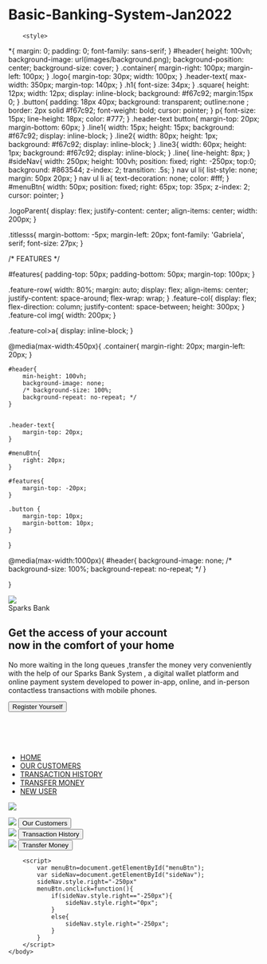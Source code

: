 # Basic-Banking-System-Jan2022
<html>
    <head>
        <meta charset="UTF-8">
        <title>Banking System</title>
        <meta name ="viewport"content="width=device-width ,initial-scale=1">
        <link href="https://fonts.googleapis.com/css2?family=Anton&family=Gabriela&display=swap" rel="stylesheet">
   
        <style>
*{
    margin: 0;
    padding: 0;
    font-family: sans-serif;
}
#header{
    height: 100vh;
    background-image: url(images/background.png);
    background-position: center;
    background-size: cover;
}
.container{
    margin-right: 100px;
    margin-left: 100px;
}
.logo{
    margin-top: 30px;
    width: 100px;
}
.header-text{
    max-width: 350px;
    margin-top: 140px;
}
.h1{
    font-size: 34px;
}
.square{
    height: 12px;
    width: 12px;
    display: inline-block;
    background: #f67c92;
    margin:15px 0;
}
.button{
    padding: 18px 40px;
    background: transparent;
    outline:none ;
    border: 2px solid #f67c92;
    font-weight: bold;
    cursor: pointer;
}
p{
    font-size: 15px;
    line-height: 18px;
    color: #777;
}
.header-text button{
    margin-top: 20px;
    margin-bottom: 60px;
}
.line1{
    width: 15px;
    height: 15px;
    background: #f67c92;
    display: inline-block;
}
.line2{
    width: 80px;
    height: 1px;
    background: #f67c92;
    display: inline-block;
}
.line3{
    width: 60px;
    height: 1px;
    background: #f67c92;
    display: inline-block;
}
.line{
    line-height: 8px;
}
#sideNav{
    width: 250px;
    height: 100vh;
    position: fixed;
    right: -250px;
    top:0;
    background: #863544;
    z-index: 2;
    transition: .5s;
}
nav ul li{
    list-style: none;
    margin: 50px 20px;
}
nav ul li a{
    text-decoration: none;
    color: #fff;
}
#menuBtn{
    width: 50px;
    position: fixed;
    right: 65px;
    top: 35px;
    z-index: 2;
    cursor: pointer;
}

.logoParent{
    display: flex;
    justify-content: center;
    align-items: center;
    width: 200px;
}

.titlesss{
    margin-bottom: -5px;
    margin-left: 20px;
    font-family: 'Gabriela', serif;
    font-size: 27px;
}

/* FEATURES */

#features{
    padding-top: 50px;
    padding-bottom: 50px;
    margin-top: 100px;
}

.feature-row{
    width: 80%;
    margin: auto;
    display: flex;
    align-items: center;
    justify-content: space-around;
    flex-wrap: wrap;
}
.feature-col{
   display: flex;
   flex-direction: column;
   justify-content: space-between;
   height: 300px;
}
.feature-col img{
    width: 200px;
}

.feature-col>a{
    display: inline-block;
}


@media(max-width:450px){
    .container{
        margin-right: 20px;
        margin-left: 20px;
    }
    
    #header{
        min-height: 100vh;
        background-image: none;
        /* background-size: 100%;
        background-repeat: no-repeat; */
    }
    
    
    .header-text{
        margin-top: 20px;
    }

    #menuBtn{
        right: 20px;
    }

    #features{
        margin-top: -20px;
    }

    .button {
        margin-top: 10px;
        margin-bottom: 10px;
    }
}


@media(max-width:1000px){
    #header{
        background-image: none;
        /* background-size: 100%;
        background-repeat: no-repeat; */
    }
    
}
            </style>
    </head>
    <body>
        <section id="header">
            <div class="container">
                <div class="logoParent">
                    <div><img src="images/icon2.png" class="logo"></div>
                    <div class="titlesss" >Sparks Bank</div>
                </div>
                <div class="header-text">
                    <h1>Get the access of your account </br>now in the comfort of your home</h1>
                    <span class="square"></span>
                    <p>No more waiting in the long queues ,transfer the money very conveniently with the help of our Sparks Bank System , a digital wallet platform and online payment system developed  to power in-app, online, and in-person contactless  transactions with mobile phones.</p>
                    <a href="Register.php"><button class="button">Register Yourself</button></a>
                    <div class="line">
                        <span class="line1"></span><br><br>
                        <span class="line2"></span><br><br>
                        <span class="line3"></span>
                    </div>
                </div>
            </div>
        </section>
        <nav id="sideNav">
            <ul>
                <li><a href="main.html">HOME</a></li>
                <li><a href="users.php">OUR CUSTOMERS</a></li>
                <li><a href="history.php">TRANSACTION HISTORY</a></li>
                <li><a href="users.php">TRANSFER MONEY</a></li>
                <li><a href="Register.php">NEW USER</a></li>
            </ul>
        </nav>
        <img src="images/menu.png" id="menuBtn">


<!---FEATURES--->
<section id="features">
    <div class="feature-row">
        <div class="feature-col">
            <img src="images/customers.png">
           <a href="users.php"> <button class="button" >Our Customers</button></a>
        </div>
        <div class="feature-col">
            <img src="images/history.png">
            <a href="history.php"><button class="button" >Transaction History</button></a>
        </div>
        <div class="feature-col">
            <img src="images/transferMoney.png">
            <a href="users.php"><button class="button" >Transfer Money</button></a>
        </div>
    </div>
    
</section>
<!-- FOOTER-->



        <script>
            var menuBtn=document.getElementById("menuBtn");
            var sideNav=document.getElementById("sideNav");
            sideNav.style.right="-250px"
            menuBtn.onclick=function(){
                if(sideNav.style.right=="-250px"){
                    sideNav.style.right="0px";
                }
                else{
                    sideNav.style.right="-250px";
                }
            }
        </script>
    </body>
</html>
